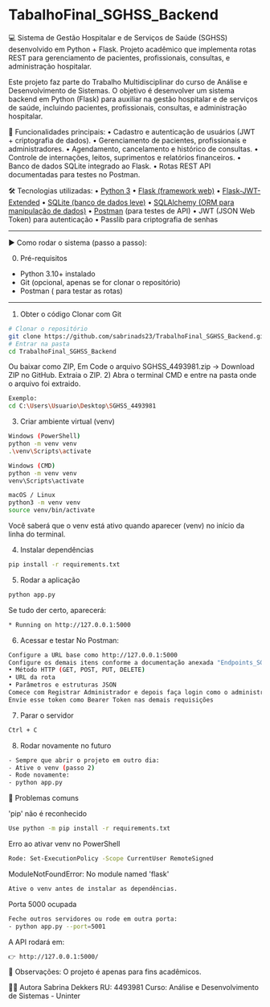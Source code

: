 # TabalhoFinal_SGHSS_Backend
💻 Sistema de Gestão Hospitalar e de Serviços de Saúde (SGHSS) desenvolvido em Python + Flask. Projeto acadêmico que implementa rotas REST para gerenciamento de pacientes, profissionais, consultas, e administração hospitalar.

Este projeto faz parte do Trabalho Multidisciplinar do curso de Análise e Desenvolvimento de Sistemas.
O objetivo é desenvolver um sistema backend em Python (Flask) para auxiliar na gestão hospitalar e de serviços de saúde, incluindo pacientes, profissionais, consultas, e administração hospitalar.

🚀 Funcionalidades principais:
• Cadastro e autenticação de usuários (JWT + criptografia de dados).
• Gerenciamento de pacientes, profissionais e administradores.
• Agendamento, cancelamento e histórico de consultas.
• Controle de internações, leitos, suprimentos e relatórios financeiros.
• Banco de dados SQLite integrado ao Flask.
• Rotas REST API documentadas para testes no Postman.

🛠️ Tecnologias utilizadas:
• [Python 3](https://www.python.org/)
• [Flask (framework web)](https://flask.palletsprojects.com/)
• [Flask-JWT-Extended](https://flask-jwt-extended.readthedocs.io/)
• [SQLite (banco de dados leve)](https://www.sqlite.org/index.html)
• [SQLAlchemy (ORM para manipulação de dados)](https://www.sqlalchemy.org/)
• [Postman](https://www.postman.com/) (para testes de API)
• JWT (JSON Web Token) para autenticação
• Passlib para criptografia de senhas

---

▶️ Como rodar o sistema (passo a passo):

0) Pré-requisitos
- Python 3.10+ instalado  
- Git (opcional, apenas se for clonar o repositório)  
- Postman ( para testar as rotas)

---

1) Obter o código
Clonar com Git
```bash
# Clonar o repositório
git clone https://github.com/sabrinads23/TrabalhoFinal_SGHSS_Backend.git
# Entrar na pasta
cd TrabalhoFinal_SGHSS_Backend
```
Ou baixar como ZIP, 
Em Code o arquivo SGHSS_4493981.zip → Download ZIP no GitHub.
Extraia o ZIP.
2) Abra o terminal CMD e entre na pasta onde o arquivo foi extraido.
```bash
Exemplo:
cd C:\Users\Usuario\Desktop\SGHSS_4493981
```
3) Criar ambiente virtual (venv)
```bash
Windows (PowerShell)
python -m venv venv
.\venv\Scripts\activate

Windows (CMD)
python -m venv venv
venv\Scripts\activate

macOS / Linux
python3 -m venv venv
source venv/bin/activate
```
Você saberá que o venv está ativo quando aparecer (venv) no início da linha do terminal.

4) Instalar dependências
```bash
pip install -r requirements.txt
```

5) Rodar a aplicação
```bash
python app.py
```
Se tudo der certo, aparecerá:
```bash
* Running on http://127.0.0.1:5000
```
6) Acessar e testar
No Postman:
```bash
Configure a URL base como http://127.0.0.1:5000
Configure os demais itens conforme a documentação anexada "Endpoints_SGHSS"
• Método HTTP (GET, POST, PUT, DELETE) 
• URL da rota 
• Parâmetros e estruturas JSON 
Comece com Registrar Administrador e depois faça login como o administrador criado para pegar o token JWT
Envie esse token como Bearer Token nas demais requisições
```
7) Parar o servidor
```bash
Ctrl + C
```
8) Rodar novamente no futuro
```bash
- Sempre que abrir o projeto em outro dia:
- Ative o venv (passo 2)
- Rode novamente:
- python app.py
```
🔧 Problemas comuns

'pip' não é reconhecido
```bash
Use python -m pip install -r requirements.txt
```
Erro ao ativar venv no PowerShell
```bash
Rode: Set-ExecutionPolicy -Scope CurrentUser RemoteSigned
```
ModuleNotFoundError: No module named 'flask'
```bash
Ative o venv antes de instalar as dependências.
```
Porta 5000 ocupada
```bash
Feche outros servidores ou rode em outra porta:
- python app.py --port=5001
```
A API rodará em:
```bash
👉 http://127.0.0.1:5000/
```
📌 Observações:
O projeto é apenas para fins acadêmicos.


👩‍💻 Autora
Sabrina Dekkers
RU: 4493981
Curso: Análise e Desenvolvimento de Sistemas - Uninter

